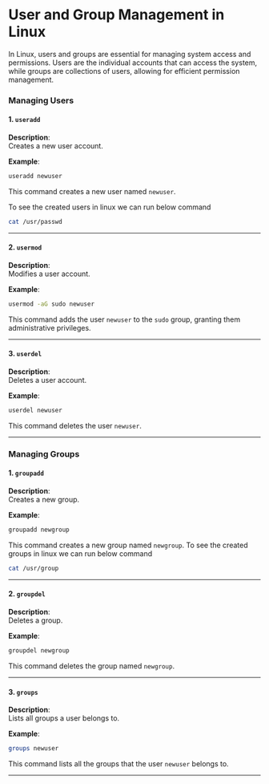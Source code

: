 # User and Group Management in Linux

In Linux, users and groups are essential for managing system access and permissions. Users are the individual accounts that can access the system, while groups are collections of users, allowing for efficient permission management.

### Managing Users

#### 1. `useradd`

**Description**:  
Creates a new user account.

**Example**:  
```bash
useradd newuser
```
This command creates a new user named `newuser`.

To see the created users in linux we can run  below command
```bash
cat /usr/passwd
```
---

#### 2. `usermod`

**Description**:  
Modifies a user account.

**Example**:  
```bash
usermod -aG sudo newuser
```
This command adds the user `newuser` to the `sudo` group, granting them administrative privileges.

---

#### 3. `userdel`

**Description**:  
Deletes a user account.

**Example**:  
```bash
userdel newuser
```
This command deletes the user `newuser`.

---

### Managing Groups

#### 1. `groupadd`

**Description**:  
Creates a new group.

**Example**:  
```bash
groupadd newgroup
```
This command creates a new group named `newgroup`.
To see the created groups in linux we can run  below command
```bash
cat /usr/group
```
---

#### 2. `groupdel`

**Description**:  
Deletes a group.

**Example**:  
```bash
groupdel newgroup
```
This command deletes the group named `newgroup`.

---

#### 3. `groups`

**Description**:  
Lists all groups a user belongs to.

**Example**:  
```bash
groups newuser
```
This command lists all the groups that the user `newuser` belongs to.

---
